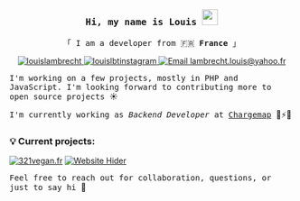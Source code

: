 ## 


<!-- Intro  -->
<h3 align="center">
        <samp>Hi, my name is Louis   <img src="https://media.giphy.com/media/hvRJCLFzcasrR4ia7z/giphy.gif" width="28">
        </samp>
</h3>

<p align="center"> 
  <samp>
    「 I am a developer from 🇫🇷 <b>France</b> 」
    <br>
  </samp>
</p>


<p align="center">

 <a href="https://www.linkedin.com/in/louis-lambrecht-19b24411a/" target="_blank">
  <img src="https://img.shields.io/badge/LinkedIn-0077B5?style=for-the-badge&logo=linkedin&logoColor=white" alt="louislambrecht"/>
 </a>

 <a href="https://www.instagram.com/lbt_louis.v/" target="_blank">
  <img src="https://img.shields.io/badge/Instagram-fe4164?style=for-the-badge&logo=instagram&logoColor=white" alt="louislbtinstagram" />
 </a> 

<a href="mailto:lambrecht.louis@yahoo.fr">
  <img src="https://img.shields.io/badge/Email-000001?style=for-the-badge&logo=mail.ru&logoColor=white" alt="Email lambrecht.louis@yahoo.fr"/>
</a>

</p>

<p>
<samp>
I'm working on a few projects, mostly in PHP and JavaScript. I'm looking forward to contributing more to open source projects </samp>☀️ 

<samp>I'm currently working as *Backend Developer* at [Chargemap](https://fr.chargemap.com/) </samp>🚗⚡🔋
</p>

### 💡 Current projects:

[![321vegan.fr](https://img.shields.io/badge/-🌱&nbsp;&nbsp;321vegan.fr-000000?style=for-the-badge)](https://www.321vegan.fr)
[![Website Hider](https://img.shields.io/badge/-🚩&nbsp;&nbsp;Website&nbsp;Hider-000000?style=for-the-badge)](https://github.com/llambrecht/hide_websites_plugin)


<samp> Feel free to reach out for collaboration, questions, or just to say hi </samp> 👋
